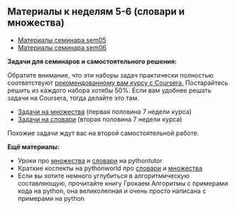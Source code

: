 ## Материалы к неделям 5-6 (словари и множества)

* [Материалы семинара sem05](https://github.com/hse-econ-data-science/dap_2022-23/tree/main/sem05_dict)
* [Материалы семинара sem06](https://github.com/hse-econ-data-science/dap_2022-23/tree/main/sem06_dict)

__Задачи для семинаров и самостоятельного решения:__ 

Обратите внимание, что эти наборы задач практически полностью соответствуют [рекомендованному вам курсу с Coursera.](https://www.coursera.org/learn/python-osnovy-programmirovaniya#syllabus) Постарайтесь решить из каждого набора хотябы 50%. Если вам удобнее решать задачи на Coursera, тогда делайте это там.  

* [Задачи на множества](https://official.contest.yandex.ru/contest/24447/enter/) (первая половина 7 недели курса)
* [Задачи на словари](https://official.contest.yandex.ru/contest/24449/enter/) (вторая половина 7 недели курса)

Похожие задачи ждут вас на второй самостоятельной работе. 

__Ещё материалы:__ 

* Уроки про [множества](http://pythontutor.ru/lessons/sets/) и [словари](http://pythontutor.ru/lessons/dicts/) на  pythontutor
* Краткие коспекты на pythonworld про [словари](https://pythonworld.ru/tipy-dannyx-v-python/slovari-dict-funkcii-i-metody-slovarej.html) и [множества](https://pythonworld.ru/tipy-dannyx-v-python/mnozhestva-set-i-frozenset.html)
* Если вы хотите немного углубиться в алгоритмическую составляющую, прочитайте книгу Грокаем Алгоритмы с примерами кода на python, она великолепная и очень просто написана с примерами на python
